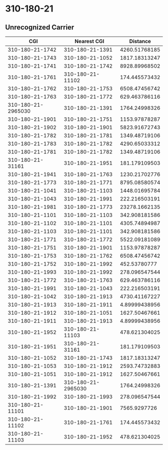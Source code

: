 # 310-180-21
## Unrecognized Carrier


| CGI | Nearest CGI | Distance |
|-----|-------------|----------|
| 310-180-21-1742 | 310-180-21-1391 | 4260.51768185 |
| 310-180-21-1743 | 310-180-21-1052 | 1817.18313247 |
| 310-180-21-1741 | 310-180-21-1742 | 8928.89968502 |
| 310-180-21-1761 | 310-180-21-11102 | 174.445573432 |
| 310-180-21-1762 | 310-180-21-1753 | 6508.47456742 |
| 310-180-21-1763 | 310-180-21-1772 | 629.463786116 |
| 310-180-21-2965030 | 310-180-21-1391 | 1764.24998326 |
| 310-180-21-1901 | 310-180-21-1751 | 1153.97878287 |
| 310-180-21-1902 | 310-180-21-1901 | 5823.91672743 |
| 310-180-21-1782 | 310-180-21-1781 | 1349.48719106 |
| 310-180-21-1783 | 310-180-21-1782 | 4290.65033312 |
| 310-180-21-1781 | 310-180-21-1782 | 1349.48719106 |
| 310-180-21-31161 | 310-180-21-1951 | 181.179109503 |
| 310-180-21-1941 | 310-180-21-1763 | 1230.21702776 |
| 310-180-21-1773 | 310-180-21-1771 | 8795.08580574 |
| 310-180-21-1041 | 310-180-21-1103 | 1448.01695784 |
| 310-180-21-1043 | 310-180-21-1991 | 222.216503191 |
| 310-180-21-1981 | 310-180-21-1773 | 23278.1662135 |
| 310-180-21-1101 | 310-180-21-1103 | 342.908181586 |
| 310-180-21-1102 | 310-180-21-1101 | 4305.74894987 |
| 310-180-21-1103 | 310-180-21-1101 | 342.908181586 |
| 310-180-21-1771 | 310-180-21-1772 | 5522.09181089 |
| 310-180-21-1751 | 310-180-21-1901 | 1153.97878287 |
| 310-180-21-1753 | 310-180-21-1762 | 6508.47456742 |
| 310-180-21-1752 | 310-180-21-1992 | 452.53780777 |
| 310-180-21-1993 | 310-180-21-1992 | 278.096547544 |
| 310-180-21-1772 | 310-180-21-1763 | 629.463786116 |
| 310-180-21-1991 | 310-180-21-1043 | 222.216503191 |
| 310-180-21-1042 | 310-180-21-1913 | 4730.41167227 |
| 310-180-21-1913 | 310-180-21-1911 | 4.89999438956 |
| 310-180-21-1912 | 310-180-21-1051 | 1627.50467661 |
| 310-180-21-1911 | 310-180-21-1913 | 4.89999438956 |
| 310-180-21-1952 | 310-180-21-11103 | 478.621304025 |
| 310-180-21-1951 | 310-180-21-31161 | 181.179109503 |
| 310-180-21-1052 | 310-180-21-1743 | 1817.18313247 |
| 310-180-21-1053 | 310-180-21-1912 | 2593.74732883 |
| 310-180-21-1051 | 310-180-21-1912 | 1627.50467661 |
| 310-180-21-1391 | 310-180-21-2965030 | 1764.24998326 |
| 310-180-21-1992 | 310-180-21-1993 | 278.096547544 |
| 310-180-21-11101 | 310-180-21-1901 | 7565.9297726 |
| 310-180-21-11102 | 310-180-21-1761 | 174.445573432 |
| 310-180-21-11103 | 310-180-21-1952 | 478.621304025 |
